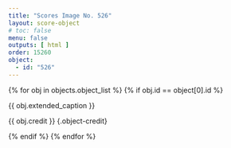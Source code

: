 ```yaml
---
title: "Scores Image No. 526"
layout: score-object
# toc: false
menu: false
outputs: [ html ]
order: 15260
object:
  - id: "526"
---
```


{% for obj in objects.object_list %}
{% if obj.id == object[0].id %}

{{ obj.extended_caption }}

{{ obj.credit }} {.object-credit}

{% endif %}
{% endfor %}
